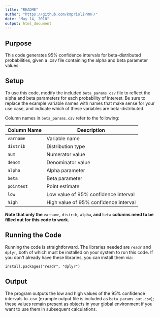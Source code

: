 ```yaml
---
title: "README"
author: "https://github.com/kmprioliPROF/"
date: "May 14, 2018"
output: html_document
---
```


## Purpose

This code generates 95% confidence intervals for beta-distributed probabilities, given a .csv file containing the alpha and beta parameter values.

## Setup

To use this code, modify the included `beta_params.csv` file to reflect the alpha and beta parameters for each probability of interest.  Be sure to replace the example variable names with names that make sense for your use case, and indicate which of these variables are beta-distributed.

Column names in `beta_params.csv` refer to the following:

| Column Name   	| Description                           	|
|---------------	|---------------------------------------	|
| `varname`     	| Variable name                         	|
| `distrib`     	| Distribution type                     	|
| `num`         	| Numerator value                       	|
| `denom`       	| Denominator value                     	|
| `alpha`       	| Alpha parameter                       	|
| `beta`        	| Beta parameter                        	|
| `pointest`    	| Point estimate                        	|
| `low`         	| Low value of 95% confidence interval  	|
| `high`        	| High value of 95% confidence interval 	|

**Note that only the** `varname`**,** `distrib`**,** `alpha`**, and** `beta` **columns need to be filled out for this code to work.**

## Running the Code

Running the code is straightforward.  The libraries needed are `readr` and `dplyr`, both of which must be installed on your system to run this code.  If you don't already have these libraries, you can install them via:

`install.packages("readr", "dplyr")`

## Output

The program outputs the low and high values of the 95% confidence intervals to .csv (example output file is included as `beta_params_out.csv`); these values remain present as objects in your global environment if you want to use them in subsequent calculations.